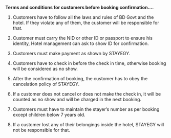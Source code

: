 **Terms and conditions for customers before booking confirmation....**

1. Customers have to follow all the laws and rules of BD Govt and the hotel.
   If they violate any of them, the customer will be responsible for that.

2. Customer must carry the NID or other ID or passport to ensure his identity,
   Hotel management can ask to show ID for confirmation.

3. Customers must make payment as shown by STAYEGY.

4. Customers have to check in before the check in time,
   otherwise booking will be considered as no show.

5. After the confirmation of booking, the customer has to
   obey the cancelation policy of STAYEGY.

6. If a customer does not cancel or does not make the check in,
   it will be counted as no show and will be charged in the next booking.

7. Customers must have to maintain the stayer’s number as per booking except
   children below 7 years old.

8. If a customer lost any of their belongings inside the hotel, STAYEGY will
   not be responsible for that.
